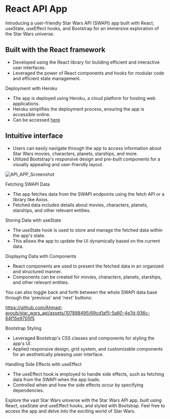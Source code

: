 # React API App
Introducing a user-friendly Star Wars API (SWAPI) app built with React, useState, useEffect hooks, and Bootstrap for an immersive exploration of the Star Wars universe.

## Built with the React framework
* Developed using the React library for building efficient and interactive user interfaces.
* Leveraged the power of React components and hooks for modular code and efficient state management.

Deployment with Heroku
* The app is deployed using Heroku, a cloud platform for hosting web applications.
* Heroku simplifies the deployment process, ensuring the app is accessible online.
* Can be accessed [here](https://starwarsapi-695103115088.herokuapp.com)

## Intuitive interface
* Users can easily navigate through the app to access information about Star Wars movies, characters, planets, starships, and more.
* Utilized Bootstrap's responsive design and pre-built components for a visually appealing and user-friendly layout.

![API_APP_Screenshot](https://github.com/Ahmad-ayoub/star_wars_api/assets/107888495/60ce5d01-1999-4253-8719-bb0d6f2068bf)

Fetching SWAPI Data
* The app fetches data from the SWAPI endpoints using the fetch API or a library like Axios.
* Fetched data includes details about movies, characters, planets, starships, and other relevant entities.

Storing Data with useState
* The useState hook is used to store and manage the fetched data within the app's state.
* This allows the app to update the UI dynamically based on the current data.

Displaying Data with Components
* React components are used to present the fetched data in an organized and structured manner.
* Components can be created for movies, characters, planets, starships, and other relevant entities.

You can also toggle back and forth between the whole SWAPI data base through the 'previous' and 'next' buttons:

https://github.com/Ahmad-ayoub/star_wars_api/assets/107888495/69cd1af5-5a60-4e7d-936c-64f15e9705f5

Bootstrap Styling
* Leveraged Bootstrap's CSS classes and components for styling the app's UI.
* Applied responsive design, grid system, and customizable components for an aesthetically pleasing user interface.

Handling Side Effects with useEffect
* The useEffect hook is employed to handle side effects, such as fetching data from the SWAPI when the app loads.
* Controlled when and how the side effects occur by specifying dependencies.

Explore the vast Star Wars universe with the Star Wars API app, built using React, useState and useEffect hooks, and styled with Bootstrap. Feel free to access the app and delve into the exciting world of Star Wars.
